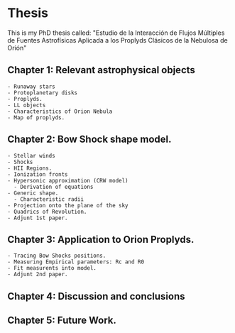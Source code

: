 # Thesis
This is my PhD thesis called:
"Estudio de la Interacción de Flujos Múltiples de Fuentes Astrofísicas Aplicada 
a los Proplyds Clásicos de la Nebulosa de Orión"

## Chapter 1: Relevant astrophysical objects
	- Runaway stars
	- Protoplanetary disks
	- Proplyds.
	- LL objects
	- Characteristics of Orion Nebula 
	- Map of proplyds.

## Chapter 2: Bow Shock shape model.
	- Stellar winds
	- Shocks
	- HII Regions.
	- Ionization fronts
	- Hypersonic approximation (CRW model)
	  - Derivation of equations 
	- Generic shape.
	  - Characteristic radii
	- Projection onto the plane of the sky
	- Quadrics of Revolution.
	- Adjunt 1st paper.
	
## Chapter 3: Application to Orion Proplyds.
	- Tracing Bow Shocks positions.
	- Measuring Empirical parameters: Rc and R0
	- Fit measurents into model.
	- Adjunt 2nd paper.

## Chapter 4: Discussion and conclusions

## Chapter 5: Future Work.
